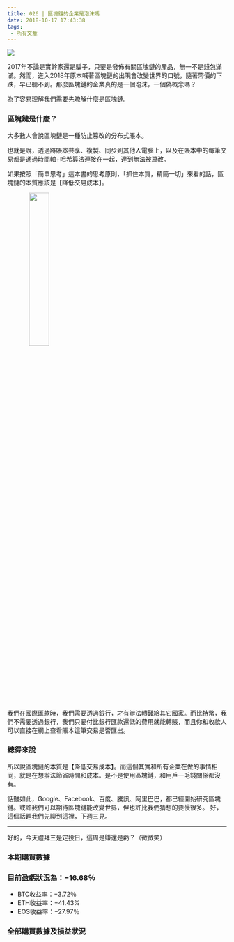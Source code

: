 ```yaml
---
title: 026 | 區塊鏈的企業是泡沫嗎
date: 2018-10-17 17:43:38
tags:
 - 所有文章
---
```

![](https://firebasestorage.googleapis.com/v0/b/blog-1f60b.appspot.com/o/26.gif?alt=media&token=b7116b00-ee9c-4694-95cc-a326779f84c3)

2017年不論是實幹家還是騙子，只要是發佈有關區塊鏈的產品，無一不是錢包滿滿。然而，進入2018年原本喊著區塊鏈的出現會改變世界的口號，隨著幣價的下跌，早已聽不到。那麼區塊鏈的企業真的是一個泡沫，一個偽概念嗎？

為了容易理解我們需要先瞭解什麼是區塊鏈。

### 區塊鏈是什麼？
大多數人會說區塊鏈是一種防止篡改的分布式賬本。

也就是說，透過將賬本共享、複製、同步到其他人電腦上，以及在賬本中的每筆交易都是通過時間軸+哈希算法連接在一起，達到無法被篡改。

如果按照「簡單思考」這本書的思考原則，「抓住本質，精簡一切」來看的話，區塊鏈的本質應該是【降低交易成本】。

<img src="https://firebasestorage.googleapis.com/v0/b/blog-1f60b.appspot.com/o/JuLiZi%E2%80%94%E2%80%94zh.gif?alt=media&token=0d94eb23-99a7-415e-88d2-5455b313d65f" width="30%" height="30%"  style="margin: 0 10%;"/>

我們在國際匯款時，我們需要透過銀行，才有辦法轉錢給其它國家。而比特幣，我們不需要透過銀行，我們只要付比銀行匯款還低的費用就能轉賬，而且你和收款人可以直接在網上查看賬本這筆交易是否匯出。

### 總得來說
所以說區塊鏈的本質是【降低交易成本】。而這個其實和所有企業在做的事情相同，就是在想辦法節省時間和成本。是不是使用區塊鏈，和用戶一毛錢關係都沒有。

話雖如此，Google、Facebook、百度、騰訊、阿里巴巴，都已經開始研究區塊鏈。或許我們可以期待區塊鏈能改變世界，但也許比我們猜想的要慢很多。
好，這個話題我們先聊到這裡，下週三見。

***


好的，今天禮拜三是定投日，這周是賺還是虧？（微微笑）
### 本期購買數據


### 目前盈虧狀況為：−16.68％
- BTC收益率：−3.72％
- ETH收益率：−41.43%
- EOS收益率：−27.97％

### 全部購買數據及損益狀況